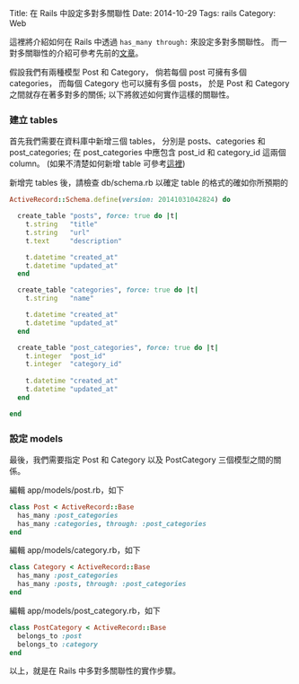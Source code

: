 Title: 在 Rails 中設定多對多關聯性
Date: 2014-10-29
Tags: rails
Category: Web



這裡將介紹如何在 Rails 中透過 `has_many through:` 來設定多對多關聯性。
而一對多關聯性的介紹可參考先前的[文章](/blog/2014/10/29/1-m-association-in-rails/)。

假設我們有兩種模型 Post 和 Category，
倘若每個 post 可擁有多個 categories，
而每個 Category 也可以擁有多個 posts，
於是 Post 和 Category 之間就存在著多對多的關係;
以下將敘述如何實作這樣的關聯性。

### 建立 tables

首先我們需要在資料庫中新增三個 tables，
分別是 posts、categories 和 post_categories;
在 post_categories 中應包含 post_id 和 category_id 這兩個 column。
(如果不清楚如何新增 table 可參考[這裡](/blog/2014/10/29/1-m-association-in-rails/))

新增完 tables 後，請檢查 db/schema.rb 以確定 table 的格式的確如你所預期的
```ruby
ActiveRecord::Schema.define(version: 20141031042824) do

  create_table "posts", force: true do |t| 
    t.string   "title"
    t.string   "url"
    t.text     "description"

    t.datetime "created_at"
    t.datetime "updated_at"
  end

  create_table "categories", force: true do |t| 
    t.string   "name"

    t.datetime "created_at"
    t.datetime "updated_at"
  end 

  create_table "post_categories", force: true do |t|
    t.integer  "post_id"
    t.integer  "category_id"
 
    t.datetime "created_at"
    t.datetime "updated_at"
  end 

end
```

### 設定 models

最後，我們需要指定 Post 和 Category 以及 PostCategory 三個模型之間的關係。

編輯 app/models/post.rb，如下 
```ruby
class Post < ActiveRecord::Base
  has_many :post_categories
  has_many :categories, through: :post_categories 
end
```

編輯 app/models/category.rb，如下 

```ruby
class Category < ActiveRecord::Base
  has_many :post_categories
  has_many :posts, through: :post_categories 
end
```

編輯 app/models/post_category.rb，如下

```ruby
class PostCategory < ActiveRecord::Base
  belongs_to :post
  belongs_to :category
end
```

以上，就是在 Rails 中多對多關聯性的實作步驟。

